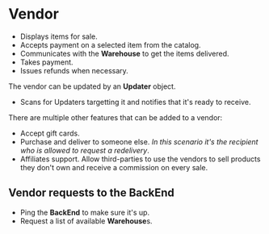 # Vendor

  * Displays items for sale.
  * Accepts payment on a selected item from the catalog.
  * Communicates with the **Warehouse** to get the items delivered.
  * Takes payment.
  * Issues refunds when necessary.

The vendor can be updated by an **Updater** object.

  * Scans for Updaters targetting it and notifies that it's ready to receive.

There are multiple other features that can be added to a vendor: 

  * Accept gift cards.
  * Purchase and deliver to someone else. *In this scenario it's the recipient who is allowed to request a redelivery*.
  * Affiliates support. Allow third-parties to use the vendors to sell products they don't own and receive a commission on every sale.
  
## Vendor requests to the BackEnd

  * Ping the **BackEnd** to make sure it's up.
  * Request a list of available **Warehouse**s.